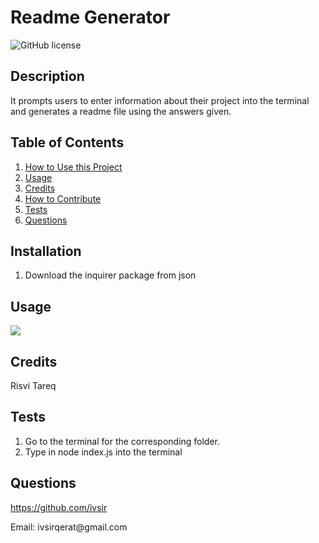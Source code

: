 # Readme Generator

![GitHub license](https://img.shields.io/badge/license-MIT-blue.svg)

## Description
It prompts users to enter information about their project into the terminal and generates a readme file using the answers given.

## Table of Contents
<nav>
    <ol>
        <li><a href="#Installation">How to Use this Project</a></li>
        <li><a href="#Usage">Usage</a></li>
        <li><a href="#Credits">Credits</a></li>
        <li><a href="#How to Contribute">How to Contribute</a></li>
        <li><a href="#Tests">Tests</a></li>
        <li><a href="#Questions">Questions</a></li>
    </ol>
</nav>

## Installation
<ol><li>Download the inquirer package from json</li></ol>

## Usage
<img src="/Users/risvitareq/code/readme-generator/assets/images/screenshot.png">

## Credits
Risvi Tareq

## Tests
<ol>
    <li>Go to the terminal for the corresponding folder.</li>
    <li>Type in node index.js into the terminal</li>
</ol>

## Questions
<a href="https://github.com/ivsir">https://github.com/ivsir</a>
<p>Email: ivsirqerat@gmail.com</p>

